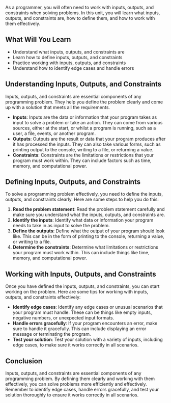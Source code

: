 As a programmer, you will often need to work with inputs, outputs, and constraints when solving problems. In this unit, you will learn what inputs, outputs, and constraints are, how to define them, and how to work with them effectively.

## What Will You Learn

- Understand what inputs, outputs, and constraints are
- Learn how to define inputs, outputs, and constraints
- Practice working with inputs, outputs, and constraints
- Understand how to identify edge cases and handle errors

## Understanding Inputs, Outputs, and Constraints

Inputs, outputs, and constraints are essential components of any programming problem. They help you define the problem clearly and come up with a solution that meets all the requirements.

- **Inputs**: Inputs are the data or information that your program takes as input to solve a problem or take an action. They can come from various sources, either at the start, or whilst a program is running, such as a user, a file, events, or another program.
- **Outputs**: Outputs are the result or data that your program produces after it has processed the inputs. They can also take various forms, such as printing output to the console, writing to a file, or returning a value.
- **Constraints**: Constraints are the limitations or restrictions that your program must work within. They can include factors such as time, memory, and computational power.

## Defining Inputs, Outputs, and Constraints

To solve a programming problem effectively, you need to define the inputs, outputs, and constraints clearly. Here are some steps to help you do this:

1. **Read the problem statement**: Read the problem statement carefully and make sure you understand what the inputs, outputs, and constraints are.
2. **Identify the inputs**: Identify what data or information your program needs to take in as input to solve the problem.
3. **Define the outputs**: Define what the output of your program should look like. This can be in the form of printing to the console, returning a value, or writing to a file.
4. **Determine the constraints**: Determine what limitations or restrictions your program must work within. This can include things like time, memory, and computational power.

## Working with Inputs, Outputs, and Constraints

Once you have defined the inputs, outputs, and constraints, you can start working on the problem. Here are some tips for working with inputs, outputs, and constraints effectively:

- **Identify edge cases**: Identify any edge cases or unusual scenarios that your program must handle. These can be things like empty inputs, negative numbers, or unexpected input formats.
- **Handle errors gracefully**: If your program encounters an error, make sure to handle it gracefully. This can include displaying an error message or terminating the program.
- **Test your solution**: Test your solution with a variety of inputs, including edge cases, to make sure it works correctly in all scenarios.

## Conclusion

Inputs, outputs, and constraints are essential components of any programming problem. By defining them clearly and working with them effectively, you can solve problems more efficiently and effectively. Remember to identify edge cases, handle errors gracefully, and test your solution thoroughly to ensure it works correctly in all scenarios.